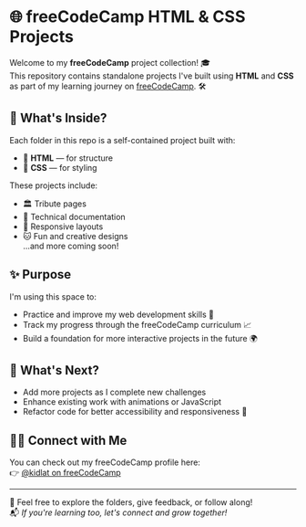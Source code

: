 # 🌐 freeCodeCamp HTML & CSS Projects

Welcome to my **freeCodeCamp** project collection! 🎓  
This repository contains standalone projects I've built using **HTML** and **CSS** as part of my learning journey on [freeCodeCamp](https://www.freecodecamp.org/). 🛠️

## 📁 What's Inside?

Each folder in this repo is a self-contained project built with:
- 🧱 **HTML** — for structure  
- 🎨 **CSS** — for styling

These projects include:
- 🏛️ Tribute pages  
- 📄 Technical documentation  
- 📱 Responsive layouts  
- 🐱 Fun and creative designs  
...and more coming soon!

## ✨ Purpose

I'm using this space to:
- Practice and improve my web development skills 🧠  
- Track my progress through the freeCodeCamp curriculum 📈  
- Build a foundation for more interactive projects in the future 🌍

## 🚀 What's Next?

- Add more projects as I complete new challenges  
- Enhance existing work with animations or JavaScript  
- Refactor code for better accessibility and responsiveness 🎯

## 🙋‍♂️ Connect with Me

You can check out my freeCodeCamp profile here:  
👉 [@kidlat on freeCodeCamp](https://www.freecodecamp.org/kidlat)

---

👀 Feel free to explore the folders, give feedback, or follow along!  
📬 *If you're learning too, let's connect and grow together!*
